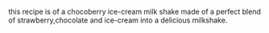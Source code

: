this recipe is of a chocoberry ice-cream milk shake made of a perfect blend of strawberry,chocolate and ice-cream into a delicious milkshake.